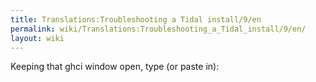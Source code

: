 ```yaml
---
title: Translations:Troubleshooting a Tidal install/9/en
permalink: wiki/Translations:Troubleshooting_a_Tidal_install/9/en/
layout: wiki
---
```


Keeping that ghci window open, type (or paste in):
